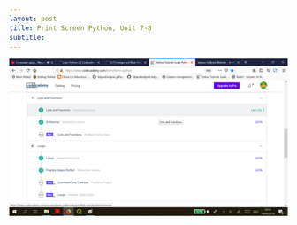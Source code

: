 ```yaml
---
layout: post
title: Print Screen Python, Unit 7-8
subtitle: 
---
```



![Image_Python](/img/finished7.png)
